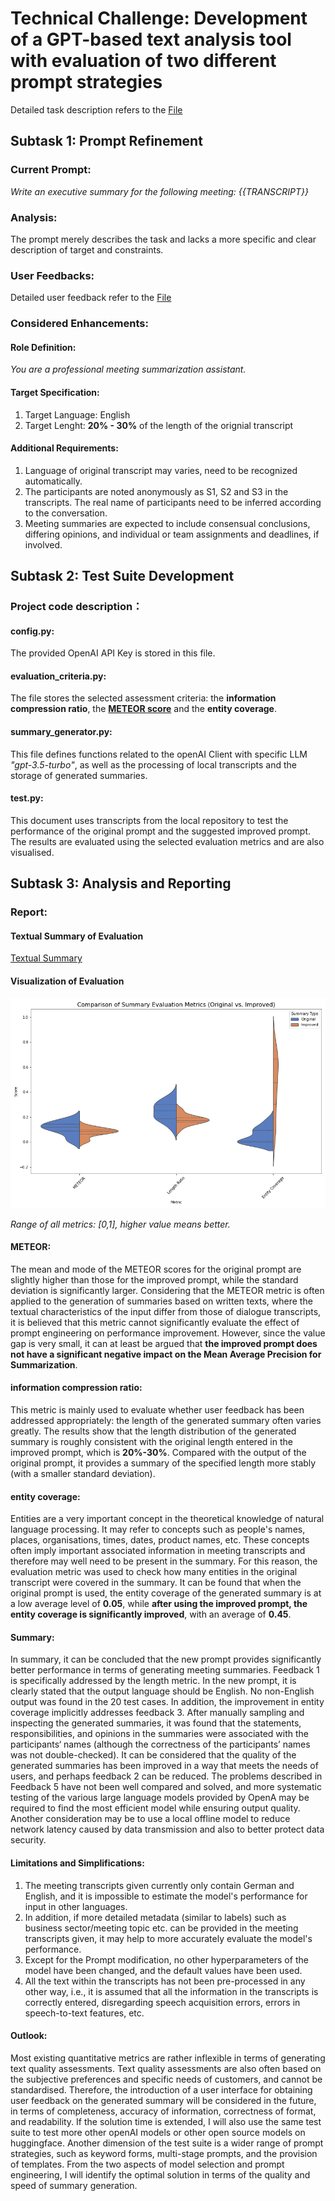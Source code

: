 # Technical Challenge: Development of a GPT-based text analysis tool with evaluation of two different prompt strategies 
Detailed task description refers to the [File](https://github.com/Zmx1122/BliroChallenge/blob/main/Minxi%20Zhang%20-%204%20Hours%20Prompt%20Engineer%20Challenge.pdf)
## Subtask 1: Prompt Refinement
### Current Prompt: 
*Write an executive summary for the following meeting: {{TRANSCRIPT}}*

### Analysis: 
The prompt merely describes the task and lacks a more specific and clear description of target and constraints.

### User Feedbacks:
Detailed user feedback refer to the [File](https://github.com/Zmx1122/BliroChallenge/blob/main/Insights%20from%20User%20Feedback.pdf)

### Considered Enhancements:
#### Role Definition: 
*You are a professional meeting summarization assistant.*

#### Target Specification:
1. Target Language: English
2. Target Lenght: **20% - 30%** of the length of the orignial transcript

#### Additional Requirements:
1. Language of original transcript may varies, need to be recognized automatically.
2. The participants are noted anonymously as S1, S2 and S3 in the transcripts. The real name of participants need to be inferred according to the conversation.
3. Meeting summaries are expected to include consensual conclusions, differing opinions, and individual or team assignments and deadlines, if involved.


## Subtask 2: Test Suite Development
### Project code description：
#### config.py:
The provided OpenAI API Key is stored in this file.
#### evaluation_criteria.py:
The file stores the selected assessment criteria: the **information compression ratio**, the [**METEOR score**](https://medium.com/@abdullahiolaoye4/evaluating-generative-summarization-techniques-075ea7e0785d) and the **entity coverage**.
#### summary_generator.py:
This file defines functions related to the openAI Client with specific LLM *"gpt-3.5-turbo"*, as well as the processing of local transcripts and the storage of generated summaries.
#### test.py:
This document uses transcripts from the local repository to test the performance of the original prompt and the suggested improved prompt. The results are evaluated using the selected evaluation metrics and are also visualised.

## Subtask 3: Analysis and Reporting
### Report:
#### Textual Summary of Evaluation
[Textual Summary](https://github.com/Zmx1122/BliroChallenge/blob/main/evaluation_results.txt)
#### Visualization of Evaluation
![Visualized Evaluation](https://github.com/Zmx1122/BliroChallenge/blob/main/evaluation_comparison.png)

*Range of all metrics: [0,1], higher value means better.*
#### METEOR:
The mean and mode of the METEOR scores for the original prompt are slightly higher than those for the improved prompt, while the standard deviation is significantly larger.  Considering that the METEOR metric is often applied to the generation of summaries based on written texts, where the textual characteristics of the input differ from those of dialogue transcripts, it is believed that this metric cannot significantly evaluate the effect of prompt engineering on performance improvement. However, since the value gap is very small, it can at least be argued that **the improved prompt does not have a significant negative impact on the Mean Average Precision for Summarization**.
#### information compression ratio:
This metric is mainly used to evaluate whether user feedback has been addressed appropriately: the length of the generated summary often varies greatly. The results show that the length distribution of the generated summary is roughly consistent with the original length entered in the improved prompt, which is **20%-30%**. Compared with the output of the original prompt, it provides a summary of the specified length more stably (with a smaller standard deviation).
#### entity coverage:
Entities are a very important concept in the theoretical knowledge of natural language processing. It may refer to concepts such as people's names, places, organisations, times, dates, product names, etc. These concepts often imply important associated information in meeting transcripts and therefore may well need to be present in the summary. For this reason, the evaluation metric was used to check how many entities in the original transcript were covered in the summary. It can be found that when the original prompt is used, the entity coverage of the generated summary is at a low average level of **0.05**, while **after using the improved prompt, the entity coverage is significantly improved**, with an average of **0.45**.

#### Summary:
In summary, it can be concluded that the new prompt provides significantly better performance in terms of generating meeting summaries. Feedback 1 is specifically addressed by the length metric. In the new prompt, it is clearly stated that the output language should be English. No non-English output was found in the 20 test cases. In addition, the improvement in entity coverage implicitly addresses feedback 3. After manually sampling and inspecting the generated summaries, it was found that the statements, responsibilities, and opinions in the summaries were associated with the participants‘ names (although the correctness of the participants’ names was not double-checked). It can be considered that the quality of the generated summaries has been improved in a way that meets the needs of users, and perhaps feedback 2 can be reduced.
The problems described in Feedback 5 have not been well compared and solved, and more systematic testing of the various large language models provided by OpenA may be required to find the most efficient model while ensuring output quality. Another consideration may be to use a local offline model to reduce network latency caused by data transmission and also to better protect data security.

#### Limitations and Simplifications:
1. The meeting transcripts given currently only contain German and English, and it is impossible to estimate the model's performance for input in other languages.
2. In addition, if more detailed metadata (similar to labels) such as business sector/meeting topic etc. can be provided in the meeting transcripts given, it may help to more accurately evaluate the model's performance.
3. Except for the Prompt modification, no other hyperparameters of the model have been changed, and the default values have been used.
4. All the text within the transcripts has not been pre-processed in any other way, i.e., it is assumed that all the information in the transcripts is correctly entered, disregarding speech acquisition errors, errors in speech-to-text features, etc.

#### Outlook:
Most existing quantitative metrics are rather inflexible in terms of generating text quality assessments. Text quality assessments are also often based on the subjective preferences and specific needs of customers, and cannot be standardised. Therefore, the introduction of a user interface for obtaining user feedback on the generated summary will be considered in the future, in terms of completeness, accuracy of information, correctness of format, and readability.
If the solution time is extended, I will also use the same test suite to test more other openAI models or other open source models on huggingface. Another dimension of the test suite is a wider range of prompt strategies, such as keyword forms, multi-stage prompts, and the provision of templates. From the two aspects of model selection and prompt engineering, I will identify the optimal solution in terms of the quality and speed of summary generation.
